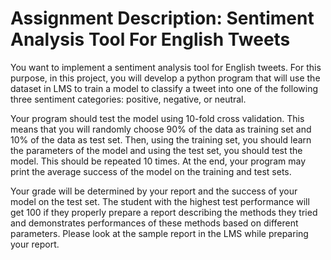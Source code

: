 # Assignment Description: Sentiment Analysis Tool For English Tweets

You want to implement a sentiment analysis tool for English tweets. For this purpose, in this project, you will develop a python program that will use the dataset in LMS to train a model to classify a tweet into one of the following three sentiment categories: positive, negative, or neutral.

Your program should test the model using 10-fold cross validation. This means that you will randomly choose 90% of the data as training set and 10% of the data as test set. Then, using the training set, you should learn the parameters of the model and using the test set, you should test the model. This should be repeated 10 times. At the end, your program may print the average success of the model on the training and test sets.

Your grade will be determined by your report and the success of your model on the test set. The student with the highest test performance will get 100 if they properly prepare a report describing the methods they tried and demonstrates performances of these methods based on different parameters. Please look at the sample report in the LMS while preparing your report.

